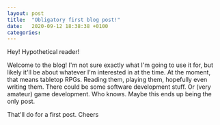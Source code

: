 ```yaml
---
layout: post
title:  "Obligatory first blog post!"
date:   2020-09-12 18:38:38 +0100
categories:
---
```

Hey! Hypothetical reader!

Welcome to the blog! I'm not sure exactly what I'm going to use it for, but likely it'll be about whatever I'm interested in at the time.
At the moment, that means tabletop RPGs. Reading them, playing them, hopefully even writing them.
There could be some software development stuff. Or (very amateur) game development. Who knows.
Maybe this ends up being the only post.

That'll do for a first post. Cheers